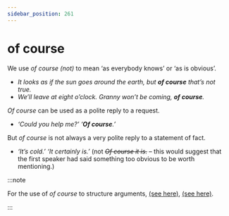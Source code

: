 ```yaml
---
sidebar_position: 261
---
```


# of course

We use *of course (not)* to mean ‘as everybody knows’ or ‘as is obvious’.

- *It looks as if the sun goes around the earth, but **of course** that’s not true.*
- *We’ll leave at eight o’clock. Granny won’t be coming, **of course**.*

*Of course* can be used as a polite reply to a request.

- *‘Could you help me?’ ‘**Of course**.’*

But *of course* is not always a very polite reply to a statement of fact.

- *‘It’s cold.’ ‘It certainly is.’* (not *~~Of course it is.~~* – this would suggest that the first speaker had said something too obvious to be worth mentioning.)

:::note

For the use of *of course* to structure arguments, [(see here)](./../../grammar/written-texts/discourse-markers-in-writing#focusing), [(see here)](./../../grammar/speech-and-spoken-exchanges/discourse-markers-in-speech#subdividing).

:::
